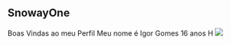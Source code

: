 ## SnowayOne
Boas Vindas ao meu Perfil
Meu nome é Igor Gomes
16 anos
H
![](https://www.google.com/url?sa=i&url=https%3A%2F%2Fwww.pinterest.com%2Fpin%2F456059899765627336%2F&psig=AOvVaw2e-ir-DlXqG9RYzw7YR1bh&ust=1718991500485000&source=images&cd=vfe&opi=89978449&ved=0CBAQjRxqFwoTCPCwv7ze6oYDFQAAAAAdAAAAABAE)
